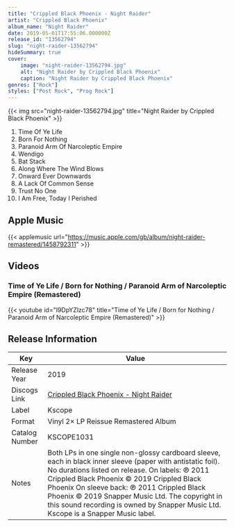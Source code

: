 ```yaml
---
title: "Crippled Black Phoenix - Night Raider"
artist: "Crippled Black Phoenix"
album_name: "Night Raider"
date: 2019-05-01T17:55:06.000000Z
release_id: "13562794"
slug: "night-raider-13562794"
hideSummary: true
cover:
    image: "night-raider-13562794.jpg"
    alt: "Night Raider by Crippled Black Phoenix"
    caption: "Night Raider by Crippled Black Phoenix"
genres: ["Rock"]
styles: ["Post Rock", "Prog Rock"]
---
```


{{< img src="night-raider-13562794.jpg" title="Night Raider by Crippled Black Phoenix" >}}

<!-- section break -->

1. Time Of Ye Life
2. Born For Nothing
3. Paranoid Arm Of Narcoleptic Empire
4. Wendigo
5. Bat Stack
6. Along Where The Wind Blows
7. Onward Ever Downwards
8. A Lack Of Common Sense
9. Trust No One
10. I Am Free, Today I Perished

<!-- section break -->




## Apple Music
{{< applemusic url="https://music.apple.com/gb/album/night-raider-remastered/1458792311" >}}





## Videos
### Time of Ye Life / Born for Nothing / Paranoid Arm of Narcoleptic Empire (Remastered)
{{< youtube id="I9DpYZlzc78" title="Time of Ye Life / Born for Nothing / Paranoid Arm of Narcoleptic Empire (Remastered)" >}}<br>



## Release Information
|  Key           | Value                                                |
| ---------------| ---------------------------------------------------- |
| Release Year   | 2019                                   |
| Discogs Link   | [Crippled Black Phoenix - Night Raider](https://www.discogs.com/release/13562794-Crippled-Black-Phoenix-Night-Raider) |
| Label          | Kscope |
| Format         | Vinyl 2× LP Reissue Remastered Album |
| Catalog Number | KSCOPE1031 |
| Notes | Both LPs in one single non-glossy cardboard sleeve, each in black inner sleeve (paper with antistatic foil). No durations listed on release.  On labels: ℗ 2011 Crippled Black Phoenix © 2019 Crippled Black Phoenix  On sleeve back: ℗ 2011 Crippled Black Phoenix © 2019 Snapper Music Ltd. The copyright in this sound recording is owned by Snapper Music Ltd. Kscope is a Snapper Music label.  |